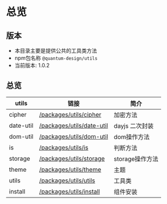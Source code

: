 # 总览

## 版本
- 本目录主要是提供公共的工具类方法
- npm包名称 `@quantum-design/utils`
- 当前版本: 1.0.2

## 总览

| utils |  链接 | 简介 |
| ----  | ---- | ---- |    
| cipher |  [/packages/utils/cipher](/packages/utils/cipher) | 加密方法 |
| date-util |  [/packages/utils/date-util](/packages/utils/date-util) | dayjs 二次封装 |
| dom-util |  [/packages/utils/dom-util](/packages/utils/dom-util) | dom操作方法 |
| is | [/packages/utils/is](/packages/utils/is) | 判断方法 |
| storage |  [/packages/utils/storage](/packages/utils/storage) | storage操作方法 |
| theme | [/packages/utils/theme](/packages/utils/theme) | 主题 |
| utils |  [/packages/utils/utils](/packages/utils/utils) | 工具类 |  
| install |  [/packages/utils/install](/packages/utils/install) | 组件安装 |  